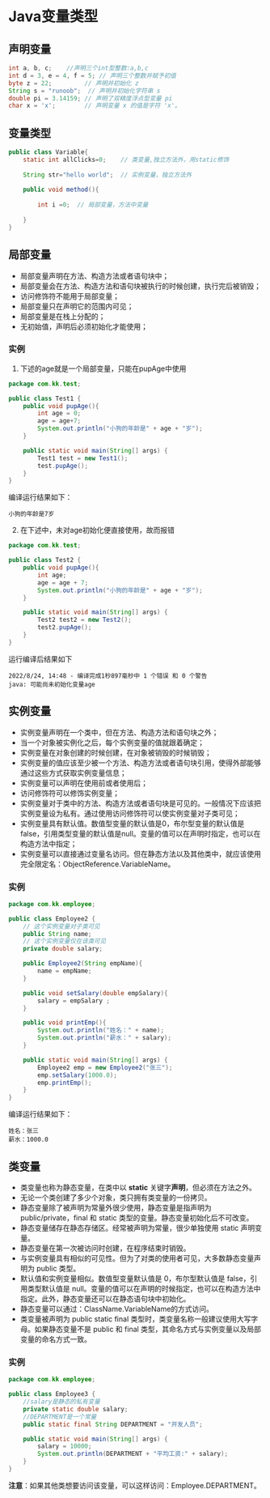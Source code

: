 # Java变量类型

## 声明变量
```java
int a, b, c;    //声明三个int型整数:a,b,c
int d = 3, e = 4, f = 5; // 声明三个整数并赋予初值
byte z = 22;         // 声明并初始化 z
String s = "runoob";  // 声明并初始化字符串 s
double pi = 3.14159; // 声明了双精度浮点型变量 pi
char x = 'x';        // 声明变量 x 的值是字符 'x'。
```

## 变量类型
```java
public class Variable{
    static int allClicks=0;    // 类变量,独立方法外，用static修饰
 
    String str="hello world";  // 实例变量，独立方法外
 
    public void method(){
 
        int i =0;  // 局部变量，方法中变量
 
    }
}
```

## 局部变量
- 局部变量声明在方法、构造方法或者语句块中；
- 局部变量会在方法、构造方法和语句块被执行的时候创建，执行完后被销毁；
- 访问修饰符不能用于局部变量；
- 局部变量只在声明它的范围内可见；
- 局部变量是在栈上分配的；
- 无初始值，声明后必须初始化才能使用；

### 实例
1. 下述的age就是一个局部变量，只能在pupAge中使用

```java
package com.kk.test;

public class Test1 {
    public void pupAge(){
        int age = 0;
        age = age+7;
        System.out.println("小狗的年龄是" + age + "岁");
    }

    public static void main(String[] args) {
        Test1 test = new Test1();
        test.pupAge();
    }
}
```
编译运行结果如下：
    
    小狗的年龄是7岁

2. 在下述中，未对age初始化便直接使用，故而报错
```java
package com.kk.test;

public class Test2 {
    public void pupAge(){
        int age;
        age = age + 7;
        System.out.println("小狗的年龄是" + age + "岁");
    }

    public static void main(String[] args) {
        Test2 test2 = new Test2();
        test2.pupAge();
    }
}
```
运行编译后结果如下
    
    2022/8/24, 14:48 - 编译完成1秒897毫秒中 1 个错误 和 0 个警告
    java: 可能尚未初始化变量age

## 实例变量

- 实例变量声明在一个类中，但在方法、构造方法和语句块之外；
- 当一个对象被实例化之后，每个实例变量的值就跟着确定；
- 实例变量在对象创建的时候创建，在对象被销毁的时候销毁；
- 实例变量的值应该至少被一个方法、构造方法或者语句块引用，使得外部能够通过这些方式获取实例变量信息；
- 实例变量可以声明在使用前或者使用后；
- 访问修饰符可以修饰实例变量；
- 实例变量对于类中的方法、构造方法或者语句块是可见的。一般情况下应该把实例变量设为私有。通过使用访问修饰符可以使实例变量对子类可见；
- 实例变量具有默认值。数值型变量的默认值是0，布尔型变量的默认值是false，引用类型变量的默认值是null。变量的值可以在声明时指定，也可以在构造方法中指定；
- 实例变量可以直接通过变量名访问。但在静态方法以及其他类中，就应该使用完全限定名：ObjectReference.VariableName。
### 实例
```java
package com.kk.employee;

public class Employee2 {
    // 这个实例变量对子类可见
    public String name;
    // 这个实例变量仅在该类可见
    private double salary;

    public Employee2(String empName){
        name = empName;
    }

    public void setSalary(double empSalary){
        salary = empSalary ;
    }

    public void printEmp(){
        System.out.println("姓名：" + name);
        System.out.println("薪水：" + salary);
    }

    public static void main(String[] args) {
        Employee2 emp = new Employee2("张三");
        emp.setSalary(1000.0);
        emp.printEmp();
    }
}

```
编译运行结果如下：
    
    姓名：张三
    薪水：1000.0

## 类变量
- 类变量也称为静态变量，在类中以 **static** 关键字**声明**，但必须在方法之外。
- 无论一个类创建了多少个对象，类只拥有类变量的一份拷贝。
- 静态变量除了被声明为常量外很少使用，静态变量是指声明为 public/private，final 和 static 类型的变量。静态变量初始化后不可改变。
- 静态变量储存在静态存储区。经常被声明为常量，很少单独使用 static 声明变量。
- 静态变量在第一次被访问时创建，在程序结束时销毁。
- 与实例变量具有相似的可见性。但为了对类的使用者可见，大多数静态变量声明为 public 类型。
- 默认值和实例变量相似。数值型变量默认值是 0，布尔型默认值是 false，引用类型默认值是 null。变量的值可以在声明的时候指定，也可以在构造方法中指定。此外，静态变量还可以在静态语句块中初始化。
- 静态变量可以通过：ClassName.VariableName的方式访问。
- 类变量被声明为 public static final 类型时，类变量名称一般建议使用大写字母。如果静态变量不是 public 和 final 类型，其命名方式与实例变量以及局部变量的命名方式一致。

### 实例
```java
package com.kk.employee;

public class Employee3 {
    //salary是静态的私有变量
    private static double salary;
    //DEPARTMENT是一个常量
    public static final String DEPARTMENT = "开发人员";

    public static void main(String[] args) {
        salary = 10000;
        System.out.println(DEPARTMENT + "平均工资:" + salary);
    }
}

```
**注意**：如果其他类想要访问该变量，可以这样访问：Employee.DEPARTMENT。